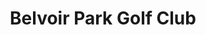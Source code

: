 ---
title: "Belvoir Park Golf Club"
address: "73, Church Rd, Newtownbreda, Belfast, County Antrim BT8 7AN"
tel: "028 9049 1693"
county: "Antrim"
category: "Golf Lessons"
type: "Content"
lat: "54.564569"
lng: "-5.91328"
---